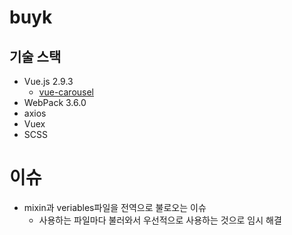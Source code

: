 # buyk

## 기술 스택
- Vue.js 2.9.3
  - [vue-carousel](https://github.com/SSENSE/vue-carousel)
- WebPack 3.6.0
- axios
- Vuex
- SCSS

# 이슈
- mixin과 veriables파일을 전역으로 불로오는 이슈
  - 사용하는 파일마다 불러와서 우선적으로 사용하는 것으로 임시 해결
